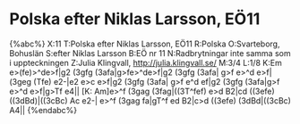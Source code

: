 # Polska efter Niklas Larsson, EÖ11

{%abc%}
X:11
T:Polska efter Niklas Larsson, EÖ11
R:Polska
O:Svarteborg, Bohuslän
S:efter Niklas Larsson
B:EÖ nr 11
N:Radbrytningar inte samma som i uppteckningen
Z:Julia Klingvall, http://julia.klingvall.se/
M:3/4
L:1/8
K:Em
e>(fe)>^de>f|g2 (3gfg (3afa|g>fe>^de>f|g2 (3gfg (3afa|
g>f e>^d e>f|(3geg (Tfe) e2-|e2 e>c e>f|g2 (3gfg (3afa|
g>f e^d ef|g2 (3gfg (3afa|g>f e>^d e>f|g>Tf e4||
[K: Am]e>^f (3gag (3fag|((3T^fef) e>d B2|cd ((3efe) ((3dBd)|((3cBc) Ac e2-|
e>^f (3gag fa|gT^f ed B2|c>d ((3efe) (3dBd|((3cBc) A4||
{%endabc%}
